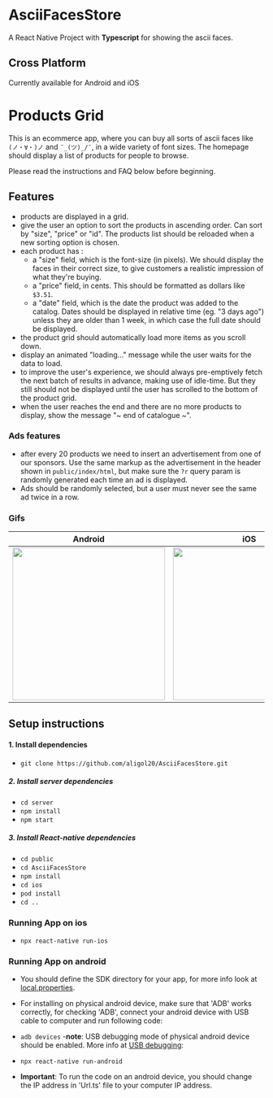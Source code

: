 # AsciiFacesStore
A React Native Project with **Typescript** for showing the ascii faces.

## Cross Platform
Currently available for Android and iOS


Products Grid
====

This is an ecommerce app, where you can buy all sorts of ascii faces like `(ノ・∀・)ノ` and `¯_(ツ)_/¯`, in a wide variety of font sizes. The homepage should display a list of products for people to browse.

Please read the instructions and FAQ below before beginning.

Features
----

- products are displayed in a grid.
- give the user an option to sort the products in ascending order. Can sort by "size", "price" or "id". The products list should be reloaded when a new sorting option is chosen.
- each product has :
  - a "size" field, which is the font-size (in pixels). We should display the faces in their correct size, to give customers a realistic impression of what they're buying.
  - a "price" field, in cents. This should be formatted as dollars like `$3.51`.
  - a "date" field, which is the date the product was added to the catalog. Dates should be displayed in relative time (eg. "3 days ago") unless they are older than 1 week, in which case the full date should be displayed.
- the product grid should automatically load more items as you scroll down.
- display an animated "loading..." message while the user waits for the data to load.
- to improve the user's experience, we should always pre-emptively fetch the next batch of results in advance, making use of idle-time.  But they still should not be displayed until the user has scrolled to the bottom of the product grid.
- when the user reaches the end and there are no more products to display, show the message "~ end of catalogue ~".

### Ads features

- after every 20 products we need to insert an advertisement from one of our sponsors. Use the same markup as the advertisement in the header shown in `public/index/html`, but make sure the `?r` query param is randomly generated each time an ad is displayed.
- Ads should be randomly selected, but a user must never see the same ad twice in a row.

### Gifs
Android             |  iOS
:-------------------------:|:-------------------------:
<img src="https://github.com/aligol20/AsciiFacesStore/blob/master/public/AsciiFacesStore/GIF-200629_071918.gif" width="300">  |  <img src="https://github.com/aligol20/AsciiFacesStore/blob/master/public/AsciiFacesStore/GIF-200629_072454.gif" width="300">
## Setup instructions

#### 1. Install dependencies
- `git clone https://github.com/aligol20/AsciiFacesStore.git`
##### 2. Install server dependencies
- `cd server`
- `npm install`
- `npm start`
##### 3. Install React-native dependencies
- `cd public`
- `cd AsciiFacesStore`
- `npm install`
- `cd ios`
- `pod install`
- `cd ..`
### Running App on ios
- `npx react-native run-ios`
### Running App on android
- You should define the SDK directory for your app, for more info look at [local.properties](https://stackoverflow.com/questions/27620262/sdk-location-not-found-define-location-with-sdk-dir-in-the-local-properties-fil).

- For installing on physical android device, make sure that 'ADB' works correctly, for checking 'ADB', connect your android device with USB cable to computer and run following code:
- `adb devices`
-**note**:  USB debugging mode of physical android device should be enabled. More info at [USB debugging](https://developer.android.com/studio/debug/dev-options):
- `npx react-native run-android`
- **Important**: To run the code on an android device, you should change the IP address in 'Url.ts'  file to your computer IP address.







